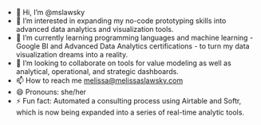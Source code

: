 - 👋 Hi, I’m @mslawsky
- 👀 I’m interested in expanding my no-code prototyping skills into advanced data analytics and visualization tools. 
- 🌱 I’m currently learning programming languages and machine learning - Google BI and Advanced Data Analytics certifications - to turn my data visualization dreams into a reality.
- 💞️ I’m looking to collaborate on tools for value modeling as well as analytical, operational, and strategic dashboards.
- 📫 How to reach me melissa@melissaslawsky.com
- 😄 Pronouns: she/her
- ⚡ Fun fact: Automated a consulting process using Airtable and Softr, which is now being expanded into a series of real-time analytic tools.

<!---
mslawsky/mslawsky is a ✨ special ✨ repository because its `README.md` (this file) appears on your GitHub profile.
You can click the Preview link to take a look at your changes.
--->
